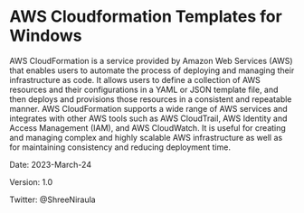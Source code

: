 # AWS Cloudformation Templates for Windows
AWS CloudFormation is a service provided by Amazon Web Services (AWS) that enables users to automate the process of deploying and managing their infrastructure as code. It allows users to define a collection of AWS resources and their configurations in a YAML or JSON template file, and then deploys and provisions those resources in a consistent and repeatable manner. AWS CloudFormation supports a wide range of AWS services and integrates with other AWS tools such as AWS CloudTrail, AWS Identity and Access Management (IAM), and AWS CloudWatch. It is useful for creating and managing complex and highly scalable AWS infrastructure as well as for maintaining consistency and reducing deployment time.

Date: 2023-March-24

Version: 1.0

Twitter: @ShreeNiraula
